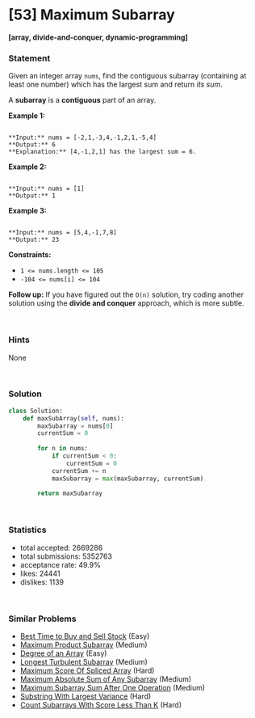 # [53] Maximum Subarray

**[array, divide-and-conquer, dynamic-programming]**

### Statement

Given an integer array `nums`, find the contiguous subarray (containing at least one number) which has the largest sum and return *its sum*.

A **subarray** is a **contiguous** part of an array.


**Example 1:**

```

**Input:** nums = [-2,1,-3,4,-1,2,1,-5,4]
**Output:** 6
**Explanation:** [4,-1,2,1] has the largest sum = 6.

```

**Example 2:**

```

**Input:** nums = [1]
**Output:** 1

```

**Example 3:**

```

**Input:** nums = [5,4,-1,7,8]
**Output:** 23

```

**Constraints:**
* `1 <= nums.length <= 105`
* `-104 <= nums[i] <= 104`


**Follow up:** If you have figured out the `O(n)` solution, try coding another solution using the **divide and conquer** approach, which is more subtle.

<br>

### Hints

None

<br>

### Solution

```py
class Solution:
    def maxSubArray(self, nums):
        maxSubarray = nums[0]
        currentSum = 0
		
        for n in nums:
            if currentSum < 0:
                currentSum = 0
            currentSum += n
            maxSubarray = max(maxSubarray, currentSum)
			
        return maxSubarray
```

<br>

### Statistics

- total accepted: 2669286
- total submissions: 5352763
- acceptance rate: 49.9%
- likes: 24441
- dislikes: 1139

<br>

### Similar Problems

- [Best Time to Buy and Sell Stock](https://leetcode.com/problems/best-time-to-buy-and-sell-stock) (Easy)
- [Maximum Product Subarray](https://leetcode.com/problems/maximum-product-subarray) (Medium)
- [Degree of an Array](https://leetcode.com/problems/degree-of-an-array) (Easy)
- [Longest Turbulent Subarray](https://leetcode.com/problems/longest-turbulent-subarray) (Medium)
- [Maximum Score Of Spliced Array](https://leetcode.com/problems/maximum-score-of-spliced-array) (Hard)
- [Maximum Absolute Sum of Any Subarray](https://leetcode.com/problems/maximum-absolute-sum-of-any-subarray) (Medium)
- [Maximum Subarray Sum After One Operation](https://leetcode.com/problems/maximum-subarray-sum-after-one-operation) (Medium)
- [Substring With Largest Variance](https://leetcode.com/problems/substring-with-largest-variance) (Hard)
- [Count Subarrays With Score Less Than K](https://leetcode.com/problems/count-subarrays-with-score-less-than-k) (Hard)
